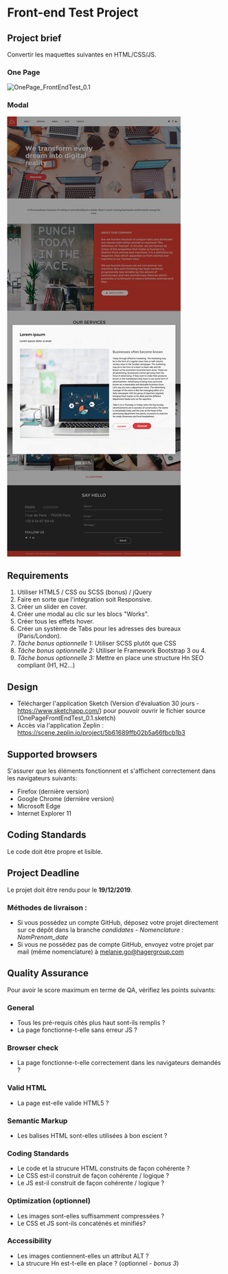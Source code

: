 Front-end Test Project
======================

## Project brief
Convertir les maquettes suivantes en HTML/CSS/JS.

### One Page 
![OnePage_FrontEndTest_0.1](OnePage_FrontEndTest_0.1.png)

### Modal
![OnePage_FrontEndTest-modal-work_0.1](OnePage_FrontEndTest-modal-work_0.1.png)

## Requirements
1. Utiliser HTML5 / CSS ou SCSS (bonus) / jQuery
2. Faire en sorte que l'intégration soit Responsive.
3. Créer un slider en cover.
4. Créer une modal au clic sur les blocs "Works".
5. Créer tous les effets hover.
6. Créer un système de Tabs pour les adresses des bureaux (Paris/London).
7. *Tâche bonus optionnelle 1:* Utiliser SCSS plutôt que CSS
8. *Tâche bonus optionnelle 2:* Utiliser le Framework Bootstrap 3 ou 4.
9. *Tâche bonus optionnelle 3:* Mettre en place une structure Hn SEO compliant (H1, H2...)

## Design
- Télécharger l'application Sketch (Version d'évaluation 30 jours - https://www.sketchapp.com/) pour pouvoir ouvrir le fichier source (OnePageFrontEndTest_0.1.sketch) 
- Accès via l'application Zeplin : https://scene.zeplin.io/project/5b61689ffb02b5a66fbcb1b3

## Supported browsers
S'assurer que les éléments fonctionnent et s'affichent correctement dans les navigateurs suivants: 

- Firefox (dernière version)
- Google Chrome (dernière version)
- Microsoft Edge
- Internet Explorer 11

## Coding Standards
Le code doit être propre et lisible. 

## Project Deadline
Le projet doit être rendu pour le **19/12/2019**.

### Méthodes de livraison :
- Si vous possédez un compte GitHub, déposez votre projet directement sur ce dépôt dans la branche *candidates* - *Nomenclature : NomPrenom_date*
- Si vous ne possédez pas de compte GitHub, envoyez votre projet par mail (même nomenclature) à melanie.go@hagergroup.com


## Quality Assurance
Pour avoir le score maximum en terme de QA, vérifiez les points suivants:

### General

- Tous les pré-requis cités plus haut sont-ils remplis ?
- La page fonctionne-t-elle sans erreur JS ?

### Browser check

- La page fonctionne-t-elle correctement dans les navigateurs demandés ?

### Valid HTML

- La page est-elle valide HTML5 ?

### Semantic Markup

- Les balises HTML sont-elles utilisées à bon escient ?

### Coding Standards

- Le code et la strucure HTML construits de façon cohérente ?
- Le CSS est-il construit de façon cohérente / logique ?
- Le JS est-il construit de façon cohérente / logique ?

### Optimization (optionnel)

- Les images sont-elles suffisamment compressées ?
- Le CSS et JS sont-ils concaténés et minifiés?

### Accessibility 

- Les images contiennent-elles un attribut ALT ?
- La strucure Hn est-t-elle en place ? (optionnel - *bonus 3*)
